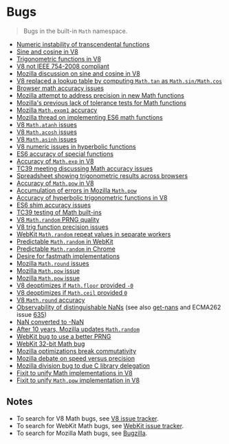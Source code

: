 <!--

@license Apache-2.0

Copyright (c) 2018 The Stdlib Authors.

Licensed under the Apache License, Version 2.0 (the "License");
you may not use this file except in compliance with the License.
You may obtain a copy of the License at

   http://www.apache.org/licenses/LICENSE-2.0

Unless required by applicable law or agreed to in writing, software
distributed under the License is distributed on an "AS IS" BASIS,
WITHOUT WARRANTIES OR CONDITIONS OF ANY KIND, either express or implied.
See the License for the specific language governing permissions and
limitations under the License.

-->

# Bugs

> Bugs in the built-in `Math` namespace.

-   [Numeric instability of transcendental functions][@bug:v8:436]
-   [Sine and cosine in V8][@bug:v8:3006]
-   [Trigonometric functions in V8][@bug:chromium:320097]
-   [V8 not IEEE 754-2008 compliant][@bug:v8:3089]
-   [Mozilla discussion on sine and cosine in V8][@bug:mozilla:967709]
-   [V8 replaced a lookup table by computing `Math.tan` as `Math.sin/Math.cos`][@bug:chromium:78263005]
-   [Browser math accuracy issues][@bug:kangax:compat-table:392]
-   [Mozilla attempt to address precision in new Math functions][@bug:mozilla:933257]
-   [Mozilla's previous lack of tolerance tests for Math functions][@bug:mozilla:892671]
-   [Mozilla `Math.expm1` accuracy][@bug:mozilla:897634]
-   [Mozilla thread on implementing ES6 math functions][@bug:mozilla:717379]
-   [V8 `Math.atanh` issues][@bug:v8:3511]
-   [V8 `Math.acosh` issues][@bug:v8:3509]
-   [V8 `Math.asinh` issues][@bug:v8:3496]
-   [V8 numeric issues in hyperbolic functions][@bug:v8:3266]
-   [ES6 accuracy of special functions][@bug:esdiscuss:038525]
-   [Accuracy of `Math.exp` in V8][@bug:v8:3468]
-   [TC39 meeting discussing Math accuracy issues][@bug:esdiscuss:2014-07-31]
-   [Spreadsheet showing trigonometric results across browsers][@bug:esdiscuss:038525:spreadsheet]
-   [Accuracy of `Math.pow` in V8][@bug:v8:3599]
-   [Accumulation of errors in Mozilla `Math.pow`][@bug:mozilla:618251]
-   [Accuracy of hyperbolic trigonometric functions in V8][@bug:paulmiller:es6-shim:334]
-   [ES6 shim accuracy issues][@bug:paulmillr:es6-shim:314]
-   [TC39 testing of Math built-ins][@bug:tc39:test262:269]
-   [V8 `Math.random` PRNG quality][@bug:v8:4566]
-   [V8 trig function precision issues][@bug:v8:1975]
-   [WebKit `Math.random` repeat values in separate workers][@bug:webkit:36673]
-   [Predictable `Math.random` in WebKit][@bug:webkit:26972]
-   [Predictable `Math.random` in Chrome][@bug:chromium:246054]
-   [Desire for fastmath implementations][@bug:mozilla:681357]
-   [Mozilla `Math.round` issues][@bug:mozilla:686708]
-   [Mozilla `Math.pow` issue][@bug:mozilla:703611]
-   [Mozilla `Math.pow` issue][@bug:mozilla:1316557]
-   [V8 deoptimizes if `Math.floor` provided `-0`][@bug:v8:2890]
-   [V8 deoptimizes if `Math.ceil` provided `0`][@bug:v8:4059]
-   [V8 `Math.round` accuracy][@bug:v8:958]
-   [Observability of distinguishable NaNs][@bug:esdiscuss:2013-03-20] (see also [get-nans][get-nans] and ECMA262 issue [635][ecma262-635])
-   [NaN converted to -NaN][@bug:v8:1101]
-   [After 10 years, Mozilla updates `Math.random`][@bug:mozilla:322529]
-   [WebKit bug to use a better PRNG][@bug:webkit:151641]
-   [WebKit 32-bit Math bug][@bug:webkit:40367]
-   [Mozilla optimizations break commutativity][@bug:mozilla:969203]
-   [Mozilla debate on speed versus precision][@bug:mozilla:967709]
-   [Mozilla division bug to due C library delegation][@bug:mozilla:948321]
-   [Fixit to unify Math implementations in V8][@bug:v8:5086]
-   [Fixit to unify `Math.pow` implementation in V8][@bug:v8:5157]

## Notes

-   To search for V8 Math bugs, see [V8 issue tracker][v8-issue-tracker].
-   To search for WebKit Math bugs, see [WebKit issue tracker][webkit-issue-tracker].
-   To search for Mozilla Math bugs, see [Bugzilla][mozilla-issue-tracker].

<!-- <links> -->

[@bug:v8:436]: https://bugs.chromium.org/p/v8/issues/detail?id=436

[@bug:v8:3006]: https://bugs.chromium.org/p/v8/issues/detail?id=3006

[@bug:chromium:320097]: https://bugs.chromium.org/p/chromium/issues/detail?id=320097

[@bug:v8:3089]: https://bugs.chromium.org/p/v8/issues/detail?id=3089

[@bug:mozilla:967709]: https://bugzilla.mozilla.org/show_bug.cgi?id=967709

[@bug:chromium:78263005]: https://github.com/v8/v8/commit/33b5db090258c2a2dc825659c3ad109bd02110c1

[@bug:kangax:compat-table:392]: https://github.com/kangax/compat-table/issues/392

[@bug:mozilla:933257]: https://bugzilla.mozilla.org/show_bug.cgi?id=933257

[@bug:mozilla:892671]: https://bugzilla.mozilla.org/show_bug.cgi?id=892671

[@bug:mozilla:897634]: https://bugzilla.mozilla.org/show_bug.cgi?id=897634

[@bug:mozilla:717379]: https://bugzilla.mozilla.org/show_bug.cgi?id=717379#c5

[@bug:v8:3511]: https://bugs.chromium.org/p/v8/issues/detail?id=3511

[@bug:v8:3509]: https://bugs.chromium.org/p/v8/issues/detail?id=3509

[@bug:v8:3496]: https://bugs.chromium.org/p/v8/issues/detail?id=3496

[@bug:v8:3266]: https://bugs.chromium.org/p/v8/issues/detail?id=3266

[@bug:esdiscuss:038525]: https://esdiscuss.org/topic/es6-accuracy-of-special-functions

[@bug:v8:3468]: https://bugs.chromium.org/p/v8/issues/detail?id=3468

[@bug:esdiscuss:2014-07-31]: https://esdiscuss.org/notes/2014-07-31

[@bug:esdiscuss:038525:spreadsheet]: https://docs.google.com/spreadsheets/d/1t2jrptAvaQetDIYPD8GKc90Dni2dT3FuHgKKFF-eJHw/edit#gid=0

[@bug:v8:3599]: https://bugs.chromium.org/p/v8/issues/detail?id=3599

[@bug:mozilla:618251]: https://bugzilla.mozilla.org/show_bug.cgi?id=618251

[@bug:paulmiller:es6-shim:334]: https://github.com/paulmillr/es6-shim/issues/334

[@bug:paulmillr:es6-shim:314]: https://github.com/paulmillr/es6-shim/issues/314

[@bug:tc39:test262:269]: https://github.com/tc39/test262/pull/269

[@bug:v8:4566]: https://bugs.chromium.org/p/v8/issues/detail?id=4566

[@bug:v8:1975]: https://bugs.chromium.org/p/v8/issues/detail?id=1975

[@bug:webkit:36673]: https://bugs.webkit.org/show_bug.cgi?id=36673

[@bug:webkit:26972]: https://bugs.webkit.org/show_bug.cgi?id=26972

[@bug:chromium:246054]: https://bugs.chromium.org/p/chromium/issues/detail?id=246054

[@bug:mozilla:681357]: https://bugzilla.mozilla.org/show_bug.cgi?id=681357

[@bug:mozilla:686708]: https://bugzilla.mozilla.org/show_bug.cgi?id=686708

[@bug:mozilla:703611]: https://bugzilla.mozilla.org/show_bug.cgi?id=703611

[@bug:mozilla:1316557]: https://bugzilla.mozilla.org/show_bug.cgi?id=1316557

[@bug:v8:2890]: https://bugs.chromium.org/p/v8/issues/detail?id=2890

[@bug:v8:4059]: https://bugs.chromium.org/p/v8/issues/detail?id=4059

[@bug:v8:958]: https://bugs.chromium.org/p/v8/issues/detail?id=958

[@bug:esdiscuss:2013-03-20]: https://esdiscuss.org/topic/observability-of-nan-distinctions-is-this-a-concern

[@bug:v8:1101]: https://bugs.chromium.org/p/v8/issues/detail?id=1101

[get-nans]: https://github.com/ljharb/get-nans

[ecma262-635]: https://github.com/tc39/ecma262/issues/635

[@bug:mozilla:322529]: https://bugzilla.mozilla.org/show_bug.cgi?id=322529

[@bug:webkit:151641]: https://bugs.webkit.org/show_bug.cgi?id=151641

[@bug:webkit:40367]: https://bugs.webkit.org/show_bug.cgi?id=40367

[@bug:mozilla:969203]: https://bugzilla.mozilla.org/show_bug.cgi?id=969203#c8

[@bug:mozilla:948321]: https://bugzilla.mozilla.org/show_bug.cgi?id=948321

[@bug:v8:5086]: https://bugs.chromium.org/p/v8/issues/detail?id=5086

[@bug:v8:5157]: https://bugs.chromium.org/p/v8/issues/detail?id=5157

[v8-issue-tracker]: https://bugs.chromium.org/p/v8/issues/list?can=1&q=math&colspec=ID%20Type%20Status%20Priority%20Owner%20Summary%20HW%20OS%20Component%20Stars&num=100&start=100

[webkit-issue-tracker]: https://bugs.webkit.org/buglist.cgi?quicksearch=math

[mozilla-issue-tracker]: https://bugzilla.mozilla.org/buglist.cgi?quicksearch=math

<!-- </links> -->
